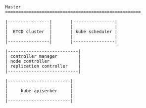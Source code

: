 <pre>
Master                                                      Worker Nodes
====================================================        ====================================================
                                                            |-----------|
|----------------|       |----------------|                 |  kubelet  |
|                |       |                |                 |-----------|
|  ETCD cluster  |       | kube scheduler |                  
|                |       |                |                 |------------|
|----------------|       |----------------|                 | kube-proxy |
                                                            |------------|
|---------------------------|
| controller manager        |
| node controller           |
| replication controller    |
|---------------------------|

|------------------------|
|                        |
|     kube-apiserber     |
|                        |
|------------------------|
</pre>

